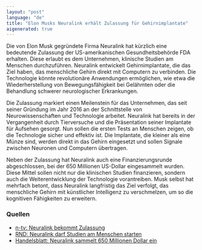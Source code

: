 ```yaml
---
layout: "post"
language: "de"
title: "Elon Musks Neuralink erhält Zulassung für Gehirnimplantate"
aigenerated: true
---
```


Die von Elon Musk gegründete Firma Neuralink hat kürzlich eine bedeutende Zulassung der US-amerikanischen Gesundheitsbehörde FDA erhalten. Diese erlaubt es dem Unternehmen, klinische Studien am Menschen durchzuführen. Neuralink entwickelt Gehirnimplantate, die das Ziel haben, das menschliche Gehirn direkt mit Computern zu verbinden. Die Technologie könnte revolutionäre Anwendungen ermöglichen, wie etwa die Wiederherstellung von Bewegungsfähigkeit bei Gelähmten oder die Behandlung schwerer neurologischer Erkrankungen.

<!--more-->

Die Zulassung markiert einen Meilenstein für das Unternehmen, das seit seiner Gründung im Jahr 2016 an der Schnittstelle von Neurowissenschaften und Technologie arbeitet. Neuralink hat bereits in der Vergangenheit durch Tierversuche und die Präsentation seiner Implantate für Aufsehen gesorgt. Nun sollen die ersten Tests an Menschen zeigen, ob die Technologie sicher und effektiv ist. Die Implantate, die kleiner als eine Münze sind, werden direkt in das Gehirn eingesetzt und sollen Signale zwischen Neuronen und Computern übertragen.

Neben der Zulassung hat Neuralink auch eine Finanzierungsrunde abgeschlossen, bei der 650 Millionen US-Dollar eingesammelt wurden. Diese Mittel sollen nicht nur die klinischen Studien finanzieren, sondern auch die Weiterentwicklung der Technologie vorantreiben. Musk selbst hat mehrfach betont, dass Neuralink langfristig das Ziel verfolgt, das menschliche Gehirn mit künstlicher Intelligenz zu verschmelzen, um so die kognitiven Fähigkeiten zu erweitern.

### Quellen
- [n-tv: Neuralink bekommt Zulassung](https://www.n-tv.de/wirtschaft/wirtschaft_startup/Was-hat-Musk-mit-unseren-Gehirnen-vor-article24148681.html)
- [RND: Neuralink darf Studien am Menschen starten](https://www.rnd.de/wissen/neuralink-von-elon-musk-hirnimplantat-firma-darf-studien-am-menschen-starten-XROZ73J2GNKOLAKWLWWLONYFRI.html)
- [Handelsblatt: Neuralink sammelt 650 Millionen Dollar ein](https://www.handelsblatt.com/technik/it-internet/neuralink-musks-gehirnchip-firma-holt-sich-weitere-650-millionen-dollar/100132583.html)

